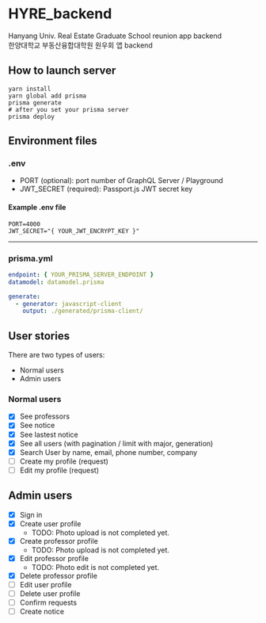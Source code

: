 # HYRE_backend

Hanyang Univ. Real Estate Graduate School reunion app backend  
한양대학교 부동산융합대학원 원우회 앱 backend

## How to launch server

```shell
yarn install
yarn global add prisma
prisma generate
# after you set your prisma server
prisma deploy
```

## Environment files

### .env

- PORT (optional): port number of GraphQL Server / Playground
- JWT_SECRET (required): Passport.js JWT secret key

#### Example .env file

```
PORT=4000
JWT_SECRET="{ YOUR_JWT_ENCRYPT_KEY }"
```

---

### prisma.yml

```yml
endpoint: { YOUR_PRISMA_SERVER_ENDPOINT }
datamodel: datamodel.prisma

generate:
  - generator: javascript-client
    output: ./generated/prisma-client/
```

## User stories

There are two types of users:

- Normal users
- Admin users

### Normal users

- [x] See professors
- [x] See notice
- [x] See lastest notice
- [x] See all users (with pagination / limit with major, generation)
- [x] Search User by name, email, phone number, company
- [ ] Create my profile (request)
- [ ] Edit my profile (request)

## Admin users

- [x] Sign in
- [x] Create user profile
  - TODO: Photo upload is not completed yet.
- [x] Create professor profile
  - TODO: Photo upload is not completed yet.
- [x] Edit professor profile
  - TODO: Photo edit is not completed yet.
- [x] Delete professor profile
- [ ] Edit user profile
- [ ] Delete user profile
- [ ] Confirm requests
- [ ] Create notice
